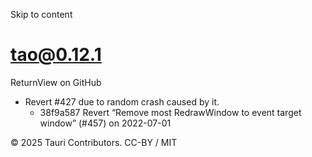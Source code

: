 Skip to content
# tao@0.12.1
ReturnView on GitHub
  * Revert #427 due to random crash caused by it. 
    * 38f9a587 Revert “Remove most RedrawWindow to event target window” (#457) on 2022-07-01


© 2025 Tauri Contributors. CC-BY / MIT
